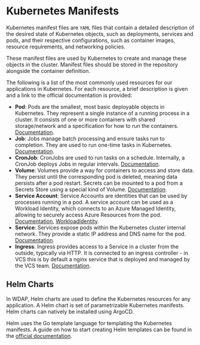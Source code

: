 # Kubernetes Manifests

Kubernetes manifest files are `YAML` files that contain a detailed description
of the desired state of Kubernetes objects, such as deployments, services and
pods, and their respective configurations, such as container images, resource
requirements, and networking policies.

These manifest files are used by Kubernetes to create and manage these objects
in the cluster. Manifest files should be stored in the repository alongside the
container definition.

The following is a list of the most commonly used resources for our applications
in Kubernetes. For each resource, a brief description is given and a link to the
official documentation is provided:

- **Pod**: Pods are the smallest, most basic deployable objects in Kubernetes.
  They represent a single instance of a running process in a cluster. It
  consists of one or more containers with shared storage/network and a
  specification for how to run the containers.
  [Documentation](https://kubernetes.io/docs/concepts/workloads/pods/).
- **Job**: Jobs manage batch processing and ensure tasks run to completion. They
  are used to run one-time tasks in Kubernetes.
  [Documentation](https://kubernetes.io/docs/concepts/workloads/controllers/job/).
- **CronJob**: CronJobs are used to run tasks on a schedule. Internally, a
  CronJob deploys Jobs in regular intervals.
  [Documentation](https://kubernetes.io/docs/concepts/workloads/controllers/cron-jobs/).
- **Volume**: Volumes provide a way for containers to access and store data.
  They persist until the corresponding pod is deleted, meaning data persists
  after a pod restart. Secrets can be mounted to a pod from a Secrets Store
  using a special kind of Volume.
  [Documentation](https://kubernetes.io/docs/concepts/storage/volumes/).
- **Service Account**: Service Accounts are identities that can be used by
  processes running in a pod. A service account can be used as a Workload
  Identity, which connects to an Azure Managed Identity, allowing to securely
  access Azure Resources from the pod.
  [Documentation](https://kubernetes.io/docs/concepts/security/service-accounts/),
  [WorkloadIdentity](https://learn.microsoft.com/en-us/azure/aks/workload-identity-overview).
- **Service**: Services expose pods within the Kubernetes cluster internal
  network. They provide a static IP address and DNS name for the pod.
  [Documentation](https://kubernetes.io/docs/concepts/services-networking/service/).
- **Ingress**: Ingress provides access to a Service in a cluster from the
  outside, typically via HTTP. It is connected to an ingress controller - in VCS
  this is by default a nginx service that is deployed and managed by the VCS
  team.
  [Documentation](https://kubernetes.io/docs/concepts/services-networking/ingress/).

## Helm Charts

In WDAP, Helm charts are used to define the Kubernetes resources for any
application. A Helm chart is set of parametrizable Kubernetes manifests. Helm
charts can natively be installed using ArgoCD.

Helm uses the Go template language for templating the Kubernetes manifests. A
guide on how to start creating Helm templates can be found in the [official
documentation](https://helm.sh/docs/chart_template_guide/).
